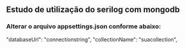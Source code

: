 
## Estudo de utilização do serilog com mongodb
### Alterar o arquivo appsettings.json conforme abaixo:
"databaseUrl": "connectionstring",
"collectionName": "suacollection",